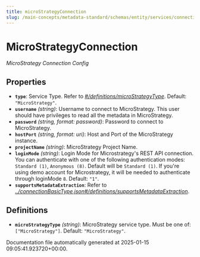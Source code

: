 ```yaml
---
title: microStrategyConnection
slug: /main-concepts/metadata-standard/schemas/entity/services/connections/dashboard/microstrategyconnection
---
```


# MicroStrategyConnection

*MicroStrategy Connection Config*

## Properties

- **`type`**: Service Type. Refer to *[#/definitions/microStrategyType](#definitions/microStrategyType)*. Default: `"MicroStrategy"`.
- **`username`** *(string)*: Username to connect to MicroStrategy. This user should have privileges to read all the metadata in MicroStrategy.
- **`password`** *(string, format: password)*: Password to connect to MicroStrategy.
- **`hostPort`** *(string, format: uri)*: Host and Port of the MicroStrategy instance.
- **`projectName`** *(string)*: MicroStrategy Project Name.
- **`loginMode`** *(string)*: Login Mode for Microstrategy's REST API connection. You can authenticate with one of the following authentication modes: `Standard (1)`, `Anonymous (8)`. Default will be `Standard (1)`. If you're using demo account for Microstrategy, it will be needed to authenticate through loginMode `8`. Default: `"1"`.
- **`supportsMetadataExtraction`**: Refer to *[../connectionBasicType.json#/definitions/supportsMetadataExtraction](#/connectionBasicType.json#/definitions/supportsMetadataExtraction)*.
## Definitions

- **`microStrategyType`** *(string)*: MicroStrategy service type. Must be one of: `["MicroStrategy"]`. Default: `"MicroStrategy"`.


Documentation file automatically generated at 2025-01-15 09:05:41.923720+00:00.
